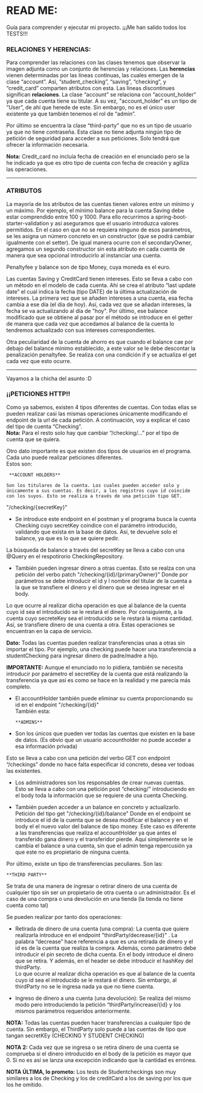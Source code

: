 # READ ME:
Guía para comprender y ejecutar mi proyecto.   ¡¡¡Me han salido todos los TESTS!!!
  
### RELACIONES Y HERENCIAS:  
Para comprender las relaciones con las clases tenemos que observar la imagen adjunta como un conjunto de herencias y relaciones. Las **herencias** vienen determinadas por las líneas continuas, las cuales emergen de la clase “account”. Así, “student_checking”, “saving”, “checking”, y “credit_card” comparten atributos con esta. 
Las líneas discontinues significan **relaciones**. La clase “account” se relaciona con “account_holder” ya que cada cuenta tiene su titular. A su vez, "account_holder" es un tipo de “User”, de ahí que herede de este. Sin embargo, no es el único user existente ya que también tenemos el rol de “admin”. 

Por último se encuentra la clase “third-party” que no es un tipo de usuario ya que no tiene contraseña. Esta clase no tiene adjunta ningún tipo de petición de seguridad para acceder a sus peticiones. Solo tendrá que ofrecer la información necesaria.

**Nota:** Credit_card no incluía fecha de creación en el enunciado pero se la he indicado ya que es otro tipo de cuenta con fecha de creación y agiliza las operaciones. 

----------------------------------------------------------------------------------------------------------------------------------------
### ATRIBUTOS  
La mayoría de los atributos de las cuentas tienen valores entre un mínimo y un máximo. Por ejemplo, el mínimo balance para la cuenta Saving debe estar comprendido entre 100 y 1000. Para ello recurrimos a spring-boot-starter-validation y así aseguramos que el usuario introduzca valores permitidos. En el caso en que no se requiera ninguno de esos parámetros, se les asigna un número concreto en un constructor (que se podrá cambiar igualmente con el setter). De igual manera ocurre con el secondaryOwner, agregamos un segundo constructor sin esta atributo en cada cuenta de manera que sea opcional introducirlo al instanciar una cuenta. 

Penaltyfee y balance son de tipo Money, cuya moneda es el euro.

Las cuentas Saving y CreditCard tienen intereses. Esto se lleva a cabo con un método en el modelo de cada cuenta. Ahí se crea el atributo “last update date” el cual indica la fecha (tipo DATE) de la última actualización de intereses. La primera vez que se añaden intereses a una cuenta, esa fecha cambia a ese día (el día de hoy). Así, cada vez que se añadan intereses, la fecha se va actualizando al día de "hoy". Por último, ese balance modificado que se obtiene al pasar por el método se introduce en el getter de manera que cada vez que accedamos al balance de la cuenta lo tendremos actualizado con sus intereses correspondientes. 

Otra peculiaridad de la cuenta de ahorro es que cuando el balance cae por debajo del balance mínimo establecido, a este valor se le debe descontar la penalización penaltyfee. Se realiza con una condición if y se actualiza el get cada vez que esto ocurre.

------------------------------------------------------------------------------------------------------------------------------------------

Vayamos a la chicha del asunto :D  
### ¡¡PETICIONES HTTP!!
Como ya sabemos, existen 4 tipos diferentes de cuentas. Con todas ellas se pueden realizar casi las mismas operaciones únicamente modificando el endpoint de la url de cada petición. A continuación, voy a explicar el caso del tipo de cuenta “Checking”.   
**Nota:** Para el resto solo hay que cambiar “/checking/…” por el tipo de cuenta que se quiera.

Otro dato importante es que existen dos tipos de usuarios en el programa. Cada uno puede realizar peticiones diferentes.   
  Estos son:
  
	 **ACCOUNT HOLDERS** 
   
    Son los titulares de la cuenta. Los cuales pueden acceder solo y únicamente a sus cuentas. Es decir, a los registros cuyo id coincide con los suyos. Esto se realiza a través de una petición tipo GET.

"/checking/{secretKey}"

- Se introduce este endpoint en el postman y el programa busca la cuenta Checking cuyo secretKey coindice con el parámetro introducido, validando que exista en la base de datos. Así, te devuelve solo el balance, ya que es lo que se quiere pedir. 

La búsqueda de balance a través del secretKey se lleva a cabo con una @Query en el respotirorio CheckingRepository.

- También pueden ingresar dinero a otras cuentas. Esto se realza con una petición del verbo patch  "/checking/{id}/{primaryOwner}"
Donde por parámetros se debe introducir el id y l nombre del titular de la cuenta a la que se transfiere el dinero y el dinero que se desea ingresar en el body.  

Lo que ocurre al realizar dicha operación es que al balance de la cuenta cuyo id sea el introducido se le restará el dinero.  Por consiguiente, a la cuenta cuyo secreteKey sea el introducido se le restará la misma cantidad. Así, se transfiere dinero de una cuenta a otra. Estas operaciones se encuentran en la capa de servicio.


**Dato:** Todas las cuentas pueden realizar transferencias unas a otras sin importar el tipo. Por ejemplo, una checking puede hacer una transferencia a studentChecking para ingresar dinero de padre/madre a hijo.


**IMPORTANTE:** Aunque el enunciado no lo pidiera, también se necesita introducir por parámetro el secretKey de la cuenta que está realizando la transferencia ya que así es como se hace en la realidad y me parecía más completo. 


- El accountHolder también puede eliminar su cuenta proporcionando su id en el endpoint "/checking/{id}"  
   También esta:
  
	  **ADMINS** 
      
    
-	Son los únicos que pueden ver todas las cuentas que existen en la base de datos. (Es obvio que un usuario accountholder no puede acceder a esa información privada)

Esto se lleva a cabo con una petición del verbo GET con endpoint “/checkings” donde no hace falta especificar id concreto, desea ver todoas las existentes. 

-	Los administradores son los responsables de crear nuevas cuentas. Esto se lleva a cabo con una petición post “checking/” introduciendo en el body toda la información que se requiere de una cuenta Checking.  


- También pueden acceder a un balance en concreto y actualizarlo.
Petición del tipo get "/checking/{id}/balance"
 Donde en el endpoint se introduce el id de la cuenta que se desea modificar el balance y en el body el el nuevo valor del balance de tipo money. Este caso es diferente a las transferencias que realiza el accountHolder ya que antes el transferido gana dinero y el transferidor pierde. Aquí simplemente se le cambia el balance a una cuenta, sin que el admin tenga repercusión ya que este no es propietario de ninguna cuenta. 



Por último, existe un tipo de transferencias peculiares. Son las:   

    **THIRD PARTY**  
   
Se trata de una manera de ingresar o retirar dinero de una cuenta de cualquier tipo sin ser un propietario de otra cuenta o un administrador. Es el caso de una compra o una devolución en una tienda (la tienda no tiene cuenta como tal)

Se pueden realizar por tanto dos operaciones: 
-	Retirada de dinero de una cuenta (una compra):
La cuenta que quiere realizarla introduce en el endpoint "thirdParty/decrease/{id}"
. La palabra “decrease” hace referencia a que es una retirada de dinero y el id es de la cuenta que realiza la compra. Además, como parámetro debe introducir el pin secreto de dicha cuenta. En el body introduce el dinero que se retira. Y además, en el header se debe introducir el hashKey del thirdParty.  
Lo que ocurre al realizar dicha operación es que al balance de la cuenta cuyo id sea el introducido se le restará el dinero.  Sin embargo, al thirdParty no se le ingresa nada ya que no tiene cuenta.

-	Ingreso de dinero a una cuenta (una devolución):
Se realiza del mismo modo pero introduciendo la petición “thirdParty/increase/{id} y los mismos parámetros requeridos anteriormente. 

**NOTA:** Todas las cuentas pueden hacer transferencias a cualquier tipo de cuenta. Sin embargo, el ThirdParty solo puede a las cuentas de tipo que tangan secretKEy (CHECKING Y STUDENT CHECKING)


**NOTA 2:**  Cada vez que se ingresa o se retira dinero de una cuenta se comprueba si el dinero introducido en el body de la petición es mayor que 0. Si no es así se lanza una excepción indicando que la cantidad es errónea. 

**NOTA ÚLTIMA, lo prometo:** Los tests de Studentcheckings son muy similares a los de Checking y los de creditCard a los de saving por los que los he omitido. 
